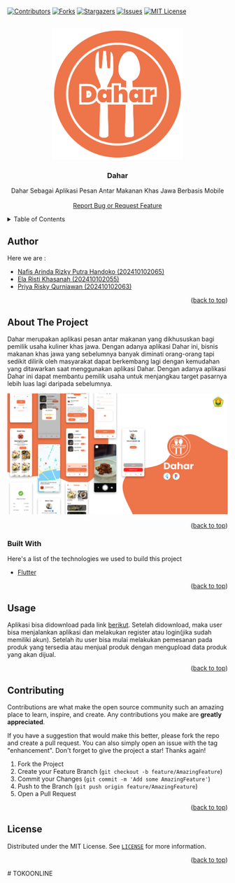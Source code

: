 <br />
<p align="center">

[![Contributors][contributors-shield]][contributors-url]
[![Forks][forks-shield]][forks-url]
[![Stargazers][stars-shield]][stars-url]
[![Issues][issues-shield]][issues-url]
[![MIT License][license-shield]][license-url]
</p>

<!-- PROJECT LOGO -->
<br />
<div align="center">
  <a href="https://unej.ac.id">
    <img src="assets/logo_circle.png" alt="Logo" width="300">
  </a>

  <h3 align="center">Dahar</h3>

  <p align="center">
    Dahar Sebagai Aplikasi Pesan Antar Makanan Khas Jawa Berbasis Mobile
    <br />
    <br />
    <a href="https://github.com/NafisHandoko/dahar-flutter/issues">Report Bug or Request Feature</a>
  </p>
</div>



<!-- TABLE OF CONTENTS -->
<details>
  <summary>Table of Contents</summary>
  <ol>
    <li><a href="#author">Author</a></li>
    <li>
      <a href="#about-the-project">About The Project</a>
      <ul>
        <li><a href="#built-with">Built With</a></li>
      </ul>
    </li>
    <li><a href="#usage">Usage</a></li>
    <li><a href="#contributing">Contributing</a></li>
    <li><a href="#license">License</a></li>
    <!--<li><a href="#acknowledgments">Acknowledgments</a></li>-->
  </ol>
</details>

<!-- Author -->
## Author
Here we are :

* [Nafis Arinda Rizky Putra Handoko (202410102065)](https://github.com/NafisHandoko)
* [Ela Risti Khasanah (202410102055)](https://github.com/Ela1811)
* [Priya Risky Qurniawan (202410102063)](https://github.com/Priyasan181)

<p align="right">(<a href="#top">back to top</a>)</p>


<!-- ABOUT THE PROJECT -->
## About The Project

Dahar merupakan aplikasi pesan antar makanan yang dikhususkan bagi pemilik usaha kuliner khas jawa. Dengan adanya aplikasi Dahar ini, bisnis makanan khas jawa yang sebelumnya banyak diminati orang-orang tapi sedikit dilirik oleh masyarakat dapat berkembang lagi dengan kemudahan yang ditawarkan saat menggunakan aplikasi Dahar. Dengan adanya aplikasi Dahar ini dapat membantu pemilik usaha untuk menjangkau target pasarnya lebih luas lagi daripada sebelumnya.

[![Product Name Screen Shot][product-screenshot]](https://github.com/NafisHandoko/dahar-flutter)

<p align="right">(<a href="#top">back to top</a>)</p>



### Built With

Here's a list of the technologies we used to build this project

* [Flutter](https://flutter.dev/)

<p align="right">(<a href="#top">back to top</a>)</p>




<!-- USAGE EXAMPLES -->
## Usage

Aplikasi bisa didownload pada link [berikut](https://drive.google.com/drive/folders/1AGUN85hflvn9BBqQEan1iTEymz2K_yry?usp=sharing). Setelah didownload, maka user bisa menjalankan aplikasi dan melakukan register atau login(jika sudah memiliki akun). Setelah itu user bisa mulai melakukan pemesanan pada produk yang tersedia atau menjual produk dengan mengupload data produk yang akan dijual.

<p align="right">(<a href="#top">back to top</a>)</p>



<!-- CONTRIBUTING -->
## Contributing

Contributions are what make the open source community such an amazing place to learn, inspire, and create. Any contributions you make are **greatly appreciated**.

If you have a suggestion that would make this better, please fork the repo and create a pull request. You can also simply open an issue with the tag "enhancement".
Don't forget to give the project a star! Thanks again!

1. Fork the Project
2. Create your Feature Branch (`git checkout -b feature/AmazingFeature`)
3. Commit your Changes (`git commit -m 'Add some AmazingFeature'`)
4. Push to the Branch (`git push origin feature/AmazingFeature`)
5. Open a Pull Request

<p align="right">(<a href="#top">back to top</a>)</p>



<!-- LICENSE -->
## License

Distributed under the MIT License. See <a href="https://github.com/NafisHandoko/dahar-flutter/blob/master/LICENSE">`LICENSE`</a> for more information.

<p align="right">(<a href="#top">back to top</a>)</p>




<!-- ACKNOWLEDGMENTS -->
<!--
## Acknowledgments

Use this space to list resources you find helpful and would like to give credit to. I've included a few of my favorites to kick things off!

* [Choose an Open Source License](https://choosealicense.com)
* [GitHub Emoji Cheat Sheet](https://www.webpagefx.com/tools/emoji-cheat-sheet)
* [Malven's Flexbox Cheatsheet](https://flexbox.malven.co/)
* [Malven's Grid Cheatsheet](https://grid.malven.co/)
* [Img Shields](https://shields.io)
* [GitHub Pages](https://pages.github.com)
* [Font Awesome](https://fontawesome.com)
* [React Icons](https://react-icons.github.io/react-icons/search)

<p align="right">(<a href="#top">back to top</a>)</p>
-->


<!-- MARKDOWN LINKS & IMAGES -->
<!-- https://www.markdownguide.org/basic-syntax/#reference-style-links -->
[contributors-shield]: https://img.shields.io/github/contributors/NafisHandoko/dahar-flutter.svg?style=for-the-badge
[contributors-url]: https://github.com/NafisHandoko/dahar-flutter/graphs/contributors
[forks-shield]: https://img.shields.io/github/forks/NafisHandoko/dahar-flutter.svg?style=for-the-badge
[forks-url]: https://github.com/NafisHandoko/dahar-flutter/network/members
[stars-shield]: https://img.shields.io/github/stars/NafisHandoko/dahar-flutter.svg?style=for-the-badge
[stars-url]: https://github.com/NafisHandoko/dahar-flutter/stargazers
[issues-shield]: https://img.shields.io/github/issues/NafisHandoko/dahar-flutter.svg?style=for-the-badge
[issues-url]: https://github.com/NafisHandoko/dahar-flutter/issues
[license-shield]: https://img.shields.io/github/license/NafisHandoko/dahar-flutter.svg?style=for-the-badge
[license-url]: https://github.com/NafisHandoko/dahar-flutter/blob/master/LICENSE
[product-screenshot]: hero.png
#   T O K O O N L I N E 
 
 